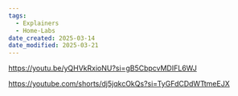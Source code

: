 ```yaml
---
tags:
  - Explainers
  - Home-Labs
date_created: 2025-03-14
date_modified: 2025-03-21
---
```



https://youtu.be/yQHVkRxioNU?si=gB5CbpcvMDIFL6WJ

https://youtube.com/shorts/dj5jqkcOkQs?si=TyGFdCDdWTtmeEJX
